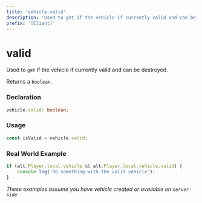 ```yaml
---
title: 'vehicle.valid'
description: 'Used to get if the vehicle if currently valid and can be destroyed.'
prefix: '[Client]'
---
```


# valid

Used to `get` if the vehicle if currently valid and can be destroyed.

Returns a `boolean`.

### Declaration

```typescript
vehicle.valid: boolean;
```

### Usage

```js
const isValid = vehicle.valid;
```

### Real World Example

```js
if (alt.Player.local.vehicle && alt.Player.local.vehicle.valid) {
    console.log('do something with the valid vehicle');
}
```

_These examples assume you have vehicle created or available on `server-side`_